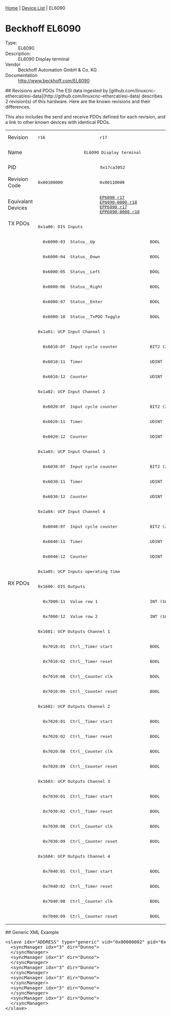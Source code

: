 <div class="nav"><a href="/esi-data">Home</a> | <a href="/esi-data/devices">Device List</a> | EL6090</div>

#  Beckhoff EL6090

<dl>
  <dt>Type:</dt><dd>EL6090</dd>
  <dt>Description:</dt><dd>EL6090 Display terminal</dd>
  <dt>Vendor</dt><dd>Beckhoff Automation GmbH & Co. KG</dd>
  <dt>Documentation</dt><dd><a href="http://www.beckhoff.com/EL6090">http://www.beckhoff.com/EL6090</a></dd>
</dl>
## Revisions and PDOs
The ESI data ingested by [github.com/linuxcnc-ethercat/esi-data](http://github.com/linuxcnc-ethercat/esi-data) describes 2 revision(s) of this hardware.  Here are the known revisions and their differences.

This also includes the send and receive PDOs defined for each revision, and a link to other known devices with identical PDOs.

<table>
<tr >
<td class="first">Revision</td>
<td ><pre>r16</pre></td>
<td ><pre>r17</pre></td>
</tr>
<tr >
<td class="first">Name</td>
<td  colspan=2 align="center"><pre>EL6090 Display terminal</pre></td>
</tr>
<tr >
<td class="first">PID</td>
<td  colspan=2 align="center"><pre>0x17ca3052</pre></td>
</tr>
<tr >
<td class="first">Revision Code</td>
<td ><pre>0x00100000</pre></td>
<td ><pre>0x00110000</pre></td>
</tr>
<tr >
<td class="first">Equivalant Devices</td>
<td ></td>
<td ><pre><a href="EP6090">EP6090 r17</a><br/><a href="EP6090-0000">EP6090-0000 r18</a><br/><a href="EPP6090">EPP6090 r17</a><br/><a href="EPP6090-0000">EPP6090-0000 r18</a></pre></td>
</tr>
<tr class="txpdo pdosection">
<td class="first" rowspan=24 valign=top>TX PDOs</td>
<td colspan=2 align="left"><pre>0x1a00: DIS Inputs</pre></td>
<td></td>
</tr>
<tr class="txpdo">
<td  colspan=2 align="left"><pre>  0x6000:03  Status__Up                      BOOL</pre></td>
</tr>
<tr class="txpdo">
<td  colspan=2 align="left"><pre>  0x6000:04  Status__Down                    BOOL</pre></td>
</tr>
<tr class="txpdo">
<td  colspan=2 align="left"><pre>  0x6000:05  Status__Left                    BOOL</pre></td>
</tr>
<tr class="txpdo">
<td  colspan=2 align="left"><pre>  0x6000:06  Status__Right                   BOOL</pre></td>
</tr>
<tr class="txpdo">
<td  colspan=2 align="left"><pre>  0x6000:07  Status__Enter                   BOOL</pre></td>
</tr>
<tr class="txpdo">
<td  colspan=2 align="left"><pre>  0x6000:10  Status__TxPDO Toggle            BOOL</pre></td>
</tr>
<tr class="txpdo pdosection">
<td  colspan=2 align="left"><pre>0x1a01: UCP Input Channel 1</pre></td>
</tr>
<tr class="txpdo">
<td  colspan=2 align="left"><pre>  0x6010:0f  Input cycle counter             BIT2 (2 bits)</pre></td>
</tr>
<tr class="txpdo">
<td  colspan=2 align="left"><pre>  0x6010:11  Timer                           UDINT (32 bits)</pre></td>
</tr>
<tr class="txpdo">
<td  colspan=2 align="left"><pre>  0x6010:12  Counter                         UDINT (32 bits)</pre></td>
</tr>
<tr class="txpdo pdosection">
<td  colspan=2 align="left"><pre>0x1a02: UCP Input Channel 2</pre></td>
</tr>
<tr class="txpdo">
<td  colspan=2 align="left"><pre>  0x6020:0f  Input cycle counter             BIT2 (2 bits)</pre></td>
</tr>
<tr class="txpdo">
<td  colspan=2 align="left"><pre>  0x6020:11  Timer                           UDINT (32 bits)</pre></td>
</tr>
<tr class="txpdo">
<td  colspan=2 align="left"><pre>  0x6020:12  Counter                         UDINT (32 bits)</pre></td>
</tr>
<tr class="txpdo pdosection">
<td  colspan=2 align="left"><pre>0x1a03: UCP Input Channel 3</pre></td>
</tr>
<tr class="txpdo">
<td  colspan=2 align="left"><pre>  0x6030:0f  Input cycle counter             BIT2 (2 bits)</pre></td>
</tr>
<tr class="txpdo">
<td  colspan=2 align="left"><pre>  0x6030:11  Timer                           UDINT (32 bits)</pre></td>
</tr>
<tr class="txpdo">
<td  colspan=2 align="left"><pre>  0x6030:12  Counter                         UDINT (32 bits)</pre></td>
</tr>
<tr class="txpdo pdosection">
<td  colspan=2 align="left"><pre>0x1a04: UCP Input Channel 4</pre></td>
</tr>
<tr class="txpdo">
<td  colspan=2 align="left"><pre>  0x6040:0f  Input cycle counter             BIT2 (2 bits)</pre></td>
</tr>
<tr class="txpdo">
<td  colspan=2 align="left"><pre>  0x6040:11  Timer                           UDINT (32 bits)</pre></td>
</tr>
<tr class="txpdo">
<td  colspan=2 align="left"><pre>  0x6040:12  Counter                         UDINT (32 bits)</pre></td>
</tr>
<tr class="txpdo pdosection">
<td  colspan=2 align="left"><pre>0x1a05: UCP Inputs operating time</pre></td>
</tr>
<tr class="rxpdo pdosection">
<td class="first" rowspan=23 valign=top>RX PDOs</td>
<td colspan=2 align="left"><pre>0x1600: DIS Outputs</pre></td>
<td></td>
</tr>
<tr class="rxpdo">
<td  colspan=2 align="left"><pre>  0x7000:11  Value row 1                     INT (16 bits)</pre></td>
</tr>
<tr class="rxpdo">
<td  colspan=2 align="left"><pre>  0x7000:12  Value row 2                     INT (16 bits)</pre></td>
</tr>
<tr class="rxpdo pdosection">
<td  colspan=2 align="left"><pre>0x1601: UCP Outputs Channel 1</pre></td>
</tr>
<tr class="rxpdo">
<td  colspan=2 align="left"><pre>  0x7010:01  Ctrl__Timer start               BOOL</pre></td>
</tr>
<tr class="rxpdo">
<td  colspan=2 align="left"><pre>  0x7010:02  Ctrl__Timer reset               BOOL</pre></td>
</tr>
<tr class="rxpdo">
<td  colspan=2 align="left"><pre>  0x7010:08  Ctrl__Counter clk               BOOL</pre></td>
</tr>
<tr class="rxpdo">
<td  colspan=2 align="left"><pre>  0x7010:09  Ctrl__Counter reset             BOOL</pre></td>
</tr>
<tr class="rxpdo pdosection">
<td  colspan=2 align="left"><pre>0x1602: UCP Outputs Channel 2</pre></td>
</tr>
<tr class="rxpdo">
<td  colspan=2 align="left"><pre>  0x7020:01  Ctrl__Timer start               BOOL</pre></td>
</tr>
<tr class="rxpdo">
<td  colspan=2 align="left"><pre>  0x7020:02  Ctrl__Timer reset               BOOL</pre></td>
</tr>
<tr class="rxpdo">
<td  colspan=2 align="left"><pre>  0x7020:08  Ctrl__Counter clk               BOOL</pre></td>
</tr>
<tr class="rxpdo">
<td  colspan=2 align="left"><pre>  0x7020:09  Ctrl__Counter reset             BOOL</pre></td>
</tr>
<tr class="rxpdo pdosection">
<td  colspan=2 align="left"><pre>0x1603: UCP Outputs Channel 3</pre></td>
</tr>
<tr class="rxpdo">
<td  colspan=2 align="left"><pre>  0x7030:01  Ctrl__Timer start               BOOL</pre></td>
</tr>
<tr class="rxpdo">
<td  colspan=2 align="left"><pre>  0x7030:02  Ctrl__Timer reset               BOOL</pre></td>
</tr>
<tr class="rxpdo">
<td  colspan=2 align="left"><pre>  0x7030:08  Ctrl__Counter clk               BOOL</pre></td>
</tr>
<tr class="rxpdo">
<td  colspan=2 align="left"><pre>  0x7030:09  Ctrl__Counter reset             BOOL</pre></td>
</tr>
<tr class="rxpdo pdosection">
<td  colspan=2 align="left"><pre>0x1604: UCP Outputs Channel 4</pre></td>
</tr>
<tr class="rxpdo">
<td  colspan=2 align="left"><pre>  0x7040:01  Ctrl__Timer start               BOOL</pre></td>
</tr>
<tr class="rxpdo">
<td  colspan=2 align="left"><pre>  0x7040:02  Ctrl__Timer reset               BOOL</pre></td>
</tr>
<tr class="rxpdo">
<td  colspan=2 align="left"><pre>  0x7040:08  Ctrl__Counter clk               BOOL</pre></td>
</tr>
<tr class="rxpdo">
<td  colspan=2 align="left"><pre>  0x7040:09  Ctrl__Counter reset             BOOL</pre></td>
</tr>
</table>
## Generic XML Example
<pre class="xml">
&lt;slave idx="ADDRESS" type="generic" vid="0x00000002" pid="0x17ca3052" configPdos="true"&gt;
  &lt;syncManager idx="3" dir="Dunno"&gt;
  &lt;/syncManager&gt;
  &lt;syncManager idx="3" dir="Dunno"&gt;
  &lt;/syncManager&gt;
  &lt;syncManager idx="3" dir="Dunno"&gt;
  &lt;/syncManager&gt;
  &lt;syncManager idx="3" dir="Dunno"&gt;
  &lt;/syncManager&gt;
  &lt;syncManager idx="3" dir="Dunno"&gt;
  &lt;/syncManager&gt;
  &lt;syncManager idx="3" dir="Dunno"&gt;
  &lt;/syncManager&gt;
&lt;/slave&gt;
</pre>
